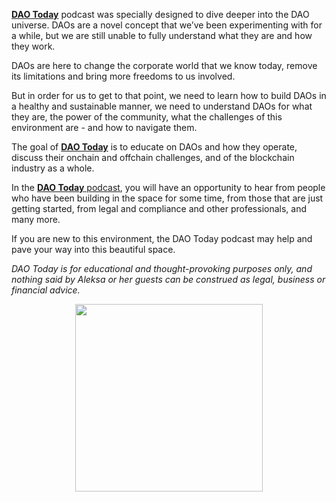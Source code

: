 [**DAO Today**](http://daotoday.io/) podcast was specially designed to dive deeper into the DAO universe. DAOs are a novel concept that we’ve been experimenting with for a while, but we are still unable to fully understand what they are and how they work. 

DAOs are here to change the corporate world that we know today, remove its limitations and bring more freedoms to us involved.

But in order for us to get to that point, we need to learn how to build DAOs in a healthy and sustainable manner, we need to understand DAOs for what they are, the power of the community, what the challenges of this environment are - and how to navigate them.

The goal of [**DAO Today**](http://daotoday.io/) is to educate on DAOs and how they operate, discuss their onchain and offchain challenges, and of the blockchain industry as a whole. 

In the [**DAO Today** podcast](http://daotoday.io/), you will have an opportunity to hear from people who have been building in the space for some time, from those that are just getting started, from legal and compliance and other professionals, and many more.

If you are new to this environment, the DAO Today podcast may help  and pave your way into this beautiful space.


*DAO Today  is for educational and thought-provoking purposes only, and nothing said by Aleksa or her guests can be construed as legal, business or financial advice.*


<p align="center"> <img width="300" height="300" src="https://user-images.githubusercontent.com/116645164/198094357-fb86acc2-4d8a-47df-8603-38e1b9ea6200.png">
